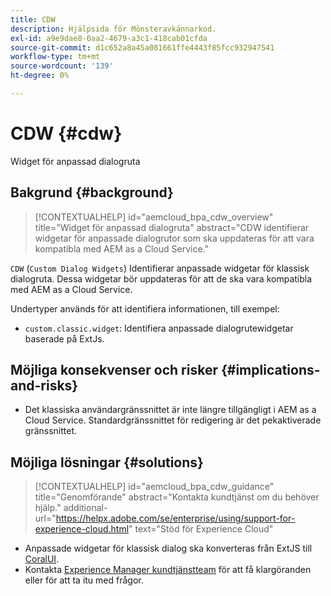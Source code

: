 ```yaml
---
title: CDW
description: Hjälpsida för Mönsteravkännarkod.
exl-id: a9e9dae8-0aa2-4679-a3c1-418cab01cfda
source-git-commit: d1c652a8a45a081661ffe4443f85fcc932947541
workflow-type: tm+mt
source-wordcount: '139'
ht-degree: 0%

---
```


# CDW {#cdw}

Widget för anpassad dialogruta

## Bakgrund {#background}

>[!CONTEXTUALHELP]
>id="aemcloud_bpa_cdw_overview"
>title="Widget för anpassad dialogruta"
>abstract="CDW identifierar widgetar för anpassade dialogrutor som ska uppdateras för att vara kompatibla med AEM as a Cloud Service."

`CDW` (`Custom Dialog Widgets`) Identifierar anpassade widgetar för klassisk dialogruta. Dessa widgetar bör uppdateras för att de ska vara kompatibla med AEM as a Cloud Service.

Undertyper används för att identifiera informationen, till exempel:

* `custom.classic.widget`: Identifiera anpassade dialogrutewidgetar baserade på ExtJs.

## Möjliga konsekvenser och risker {#implications-and-risks}

* Det klassiska användargränssnittet är inte längre tillgängligt i AEM as a Cloud Service. Standardgränssnittet för redigering är det pekaktiverade gränssnittet.

## Möjliga lösningar {#solutions}

>[!CONTEXTUALHELP]
>id="aemcloud_bpa_cdw_guidance"
>title="Genomförande"
>abstract="Kontakta kundtjänst om du behöver hjälp."
>additional-url="https://helpx.adobe.com/se/enterprise/using/support-for-experience-cloud.html" text="Stöd för Experience Cloud"

* Anpassade widgetar för klassisk dialog ska konverteras från ExtJS till [CoralUI](https://developer.adobe.com/experience-manager/reference-materials/6-5/coral-ui/coralui3/getting-started.html).
* Kontakta [Experience Manager kundtjänstteam](https://helpx.adobe.com/se/enterprise/using/support-for-experience-cloud.html) för att få klargöranden eller för att ta itu med frågor.
